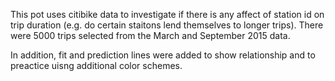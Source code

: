 This pot uses citibike data to investigate if there is any affect of station id on trip duration (e.g. do certain staitons lend themselves to longer trips).  There were 5000 trips selected from the March and September 2015 data.

In addition, fit and prediction lines were added to show relationship and to preactice uisng additional color schemes.
